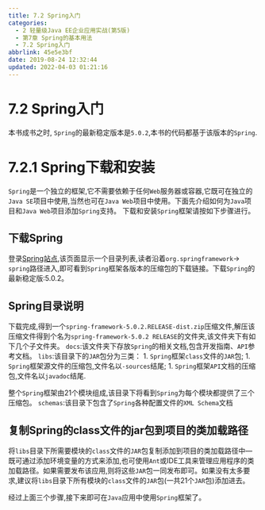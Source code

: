 ```yaml
---
title: 7.2 Spring入门
categories: 
  - 2 轻量级Java EE企业应用实战(第5版)
  - 第7章 Spring的基本用法
  - 7.2 Spring入门
abbrlink: 45e5e3bf
date: 2019-08-24 12:32:44
updated: 2022-04-03 01:21:16
---
```

# 7.2 Spring入门 #
本书成书之时, `Spring`的最新稳定版本是`5.0.2`,本书的代码都基于该版本的`Spring`.
# 7.2.1 Spring下载和安装 #
`Spring`是一个独立的框架,它不需要依赖于任何`Web`服务器或容器,它既可在独立的`Java SE`项目中使用,当然也可在`Java Web`项目中使用。下面先介绍如何为`Java`项目和`Java Web`项目添加`Spring`支持。
下载和安装`Spring`框架请按如下步骤进行。
## 下载Spring ##
登录[Spring站点](http://repo.springsource.org/libs-release-local),该页面显示一个目录列表,读者沿着`org.springframework`→ `spring`路径进入,即可看到`Spring`框架各版本的压缩包的下载链接。下载`Spring`的最新稳定版:5.0.2。

## Spring目录说明 ##
下载完成,得到一个`spring-framework-5.0.2.RELEASE-dist.zip`压缩文件,解压该压缩文件得到个名为`spring-framework-5.0.2 RELEASE`的文件夹,该文件夹下有如下几个子文件夹。
`docs`:该文件夹下存放`Spring`的相关文档,包含开发指南、`API`参考文档。
`libs`:该目录下的`JAR`包分为三类：
    1. `Spring`框架`class`文件的`JAR`包;
    1. `Spring`框架源文件的压缩包,文件名以`-sources`结尾;
    1. `Spring`框架`API`文档的压缩包,文件名以`javadoc`结尾.

整个`Spring`框架由21个模块组成,该目录下将看到`Spring`为每个模块都提供了三个压缩包。
`schemas`:该目录下包含了`Spring`各种配置文件的`XML Schema`文档

## 复制Spring的class文件的jar包到项目的类加载路径 ##
将`libs`目录下所需要模块的`class`文件的`JAR`包复制添加到项目的类加载路径中—既可通过添加环境变量的方式来添加,也可使用`Ant`或IDE工具来管理应用程序的类加载路径。如果需要发布该应用,则将这些`JAR`包一同发布即可。如果没有太多要求,建议将`libs`目录下所有模块的`class`文件的`JAR`包(一共21个`JAR`包)添加进去。

经过上面三个步骤,接下来即可在`Java`应用中使用`Spring`框架了。


